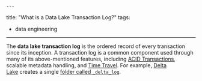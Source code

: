 	---
title: "What is a Data Lake Transaction Log?"
tags:
- data engineering
---
The **data lake transaction log** is the ordered record of every transaction since its inception. A transaction log is a common component used through many of its above-mentioned features, including [ACID Transactions](term/acid%20transactions.md), scalable metadata handling, and [Time Travel](term/time%20travel.md). For example, [Delta Lake](term/delta%20lake.md) creates a single [folder called `_delta_log`](https://airbyte.com/tutorials/load-data-into-delta-lake-on-databricks-lakehouse#step-5).